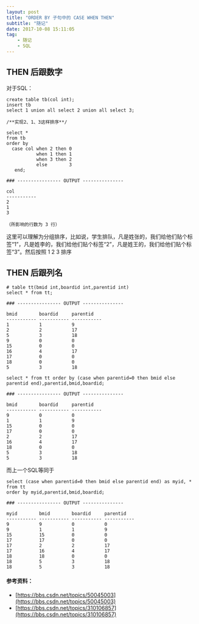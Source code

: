 ```yaml
---
layout: post
title: "ORDER BY 子句中的 CASE WHEN THEN"
subtitle: "随记"
date: 2017-10-08 15:11:05
tag: 
    - 随记
    - SQL
---
```


## THEN 后跟数字
对于SQL：
```
create table tb(col int);
insert tb
select 1 union all select 2 union all select 3;
 
/**实现2、1、3这样排序**/
 
select *
from tb
order by
  case col when 2 then 0
           when 1 then 1
           when 3 then 2
           else        3
   end;
 
### ---------------- OUTPUT ---------------

col         
----------- 
2
1
3
 
（所影响的行数为 3 行）
```
这里可以理解为分组排序，比如说，学生排队，凡是姓张的，我们给他们贴个标签“1”，凡是姓李的，我们给他们贴个标签“2”，凡是姓王的，我们给他们贴个标签“3”。然后按照 1 2 3 排序

## THEN 后跟列名

```
# table tt(bmid int,boardid int,parentid int)
select * from tt;

### ---------------- OUTPUT ---------------

bmid        boardid     parentid    
----------- ----------- ----------- 
1           1           9
2           2           17
5           3           18
9           0           0
15          0           0
16          4           17
17          0           0
18          0           0
5           3           18
```

```
select * from tt order by (case when parentid=0 then bmid else parentid end),parentid,bmid,boardid;

### ---------------- OUTPUT ---------------

bmid        boardid     parentid    
----------- ----------- ----------- 
9           0           0
1           1           9
15          0           0
17          0           0
2           2           17
16          4           17
18          0           0
5           3           18
5           3           18
```
而上一个SQL等同于
```
select (case when parentid=0 then bmid else parentid end) as myid, * 
from tt
order by myid,parentid,bmid,boardid;

### ---------------- OUTPUT ---------------

myid        bmid        boardid     parentid    
----------- ----------- ----------- ----------- 
9           9           0           0
9           1           1           9
15          15          0           0
17          17          0           0
17          2           2           17
17          16          4           17
18          18          0           0
18          5           3           18
18          5           3           18
```

#### 参考资料：
* [https://bbs.csdn.net/topics/50045003](https://bbs.csdn.net/topics/50045003)
* [https://bbs.csdn.net/topics/310106857](https://bbs.csdn.net/topics/310106857)